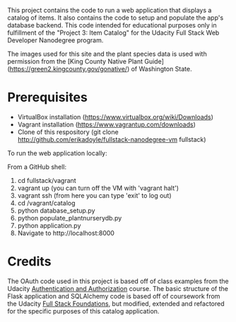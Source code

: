 This project contains the code to run a web application that displays a catalog of items. It also contains the code to
setup and populate the app's database backend. This code intended for educational purposes only in fulfillment of the "Project 3: Item Catalog" for the Udacity Full Stack Web Developer Nanodegree program.

The images used for this site and the plant species data is used with permission from the [King County Native Plant Guide]
(https://green2.kingcounty.gov/gonative/) of Washington State.

# Prerequisites
 - VirtualBox installation (https://www.virtualbox.org/wiki/Downloads)
 - Vagrant installation (https://www.vagrantup.com/downloads)
 - Clone of this respository (git clone http://github.com/erikadoyle/fullstack-nanodegree-vm fullstack)

To run the web application locally:

From a GitHub shell:
 1. cd fullstack/vagrant
 2. vagrant up (you can turn off the VM with 'vagrant halt')
 3. vagrant ssh (from here you can type 'exit' to log out)
 4. cd /vagrant/catalog
 5. python database_setup.py
 6. python populate_plantnurserydb.py
 7. python application.py
 8. Navigate to http://localhost:8000

# Credits
The OAuth code used in this project is based off of class examples from the Udacity
[Authentication and Authorization](https://www.udacity.com/course/authentication-authorization-oauth--ud330) course.
The basic structure of the Flask application and SQLAlchemy code is based off of coursework from the Udacity
[Full Stack Foundations](https://www.udacity.com/course/full-stack-foundations--ud088), but modified, extended and
refactored for the specific purposes of this catalog application.
